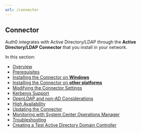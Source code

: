 ```yaml
---
url: /connector
---
```


## Connector

Auth0 integrates with Active Directory/LDAP through the __Active Directory/LDAP Connector__ that you install in your network.

In this section:

-  [Overview](/connector/overview)
-  [Prerequisites](/connector/prerequisites)
-  [Installing the Connector on **Windows**](/connector/install)
-  [Installing the Connector on **other platforms**](/connector/install-other-platforms)
-  [Modifying the Connector Settings](/connector/modify)
-  [Kerberos Support](/connector/kerberos)
-  [OpenLDAP and non-AD Considerations](/connector/considerations-non-ad)
-  [High Availability](/connector/high-availability)
-  [Updating the Connector](/connector/update)
-  [Monitoring with System Center Operations Manager](/connector/scom-monitoring)
-  [Troubleshooting](/connector/troubleshooting)
-  [Creating a Test Active Directory Domain Controller](/connector/test-dc)
